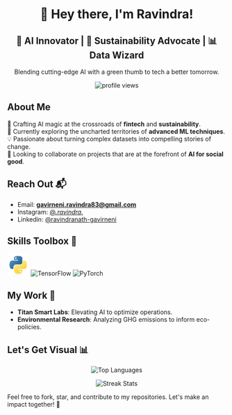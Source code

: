 <h1 align="center">👋 Hey there, I'm Ravindra!</h1>
<h2 align="center">🚀 AI Innovator | 🌿 Sustainability Advocate | 📊 Data Wizard</h2>
<p align="center">Blending cutting-edge AI with a green thumb to tech a better tomorrow.</p>

<p align="center">
<img src="https://komarev.com/ghpvc/?username=RavindraGR7&style=flat-square&color=blue" alt="profile views">
</p>

## About Me
🔭 Crafting AI magic at the crossroads of **fintech** and **sustainability**.<br>
🌱 Currently exploring the uncharted territories of **advanced ML techniques**.<br>
💡 Passionate about turning complex datasets into compelling stories of change.<br>
👯 Looking to collaborate on projects that are at the forefront of **AI for social good**.

## Reach Out 📬
- Email: **gavirneni.ravindra83@gmail.com**
- Instagram: [@_._ravindra_._](https://instagram.com/_._ravindra_._)
- Linkedin: [@ravindranath-gavirneni](https://www.linkedin.com/in/ravindranath-gavirneni/)

## Skills Toolbox 🧰
<p align="left">
<!-- Tech Icons -->
<img src="https://raw.githubusercontent.com/devicons/devicon/master/icons/python/python-original.svg" alt="Python" width="50" height="50"/>
<img src="https://www.vectorlogo.zone/logos/tensorflow/tensorflow-icon.svg" alt="TensorFlow" width="50" height="50"/>
<img src="https://www.vectorlogo.zone/logos/pytorch/pytorch-icon.svg" alt="PyTorch" width="50" height="50"/>
<!-- Add more as needed -->
</p>

## My Work 🚀
- **Titan Smart Labs**: Elevating AI to optimize operations.
- **Environmental Research**: Analyzing GHG emissions to inform eco-policies.

## Let's Get Visual 📊
<p align="center">
<img src="https://github-readme-stats.vercel.app/api/top-langs/?username=RavindraGR7&layout=compact&theme=algolia" alt="Top Languages">
</p>

<p align="center">
<img src="https://github-readme-streak-stats.herokuapp.com/?user=RavindraGR7&theme=algolia" alt="Streak Stats">
</p>

Feel free to fork, star, and contribute to my repositories. Let's make an impact together! 🌟
